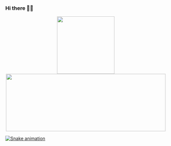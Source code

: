 ### Hi there 🤘🏻

<div align="center">
  <a href="https://github.com/JoaoKshesek">
  <img height="180em" src="https://github-readme-stats.vercel.app/api?username=JoaoKshesek&show_icons=true&theme=midnight-purple&include_all_commits=true&count_private=true"/>
  <img height="180em" width="500px" src="https://github-readme-stats.vercel.app/api/top-langs/?username=JoaoKshesek&layout=compact&langs_count=7&theme=midnight-purple"/>
</div>

 
  ![Snake animation](https://github.com/JoaoKshesek/JoaoKshesek/blob/output/github-contribution-grid-snake.svg)
 
</div>
